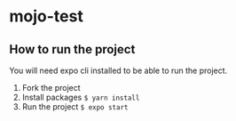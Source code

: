 # mojo-test

## How to run the project

You will need expo cli installed to be able to run the project.

1) Fork the project
2) Install packages `$ yarn install`
3) Run the project `$ expo start`
